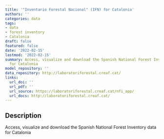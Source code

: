 ```yaml
---
title: '"Inventario Forestal Nacional" (IFN) for Catalonia'
authors: ''
categories: data
tags:
- data
- forest inventory
- Catalonia
draft: false
featured: false
date: '2022-02-15'
lastmod: '2022-02-15'
summary: Access, visualize and download the Spanish National Forest Inventory data
  for Catalonia
model_repository: ''
data_repository: http://laboratoriforestal.creaf.cat/
links:
  url_doi: ''
  url_pdf: ''
  url_source: https://laboratoriforestal.creaf.cat/nfi_app/
  url_docs: http://laboratoriforestal.creaf.cat/
---
```


## Description

Access, visualize and download the Spanish National Forest Inventory data for Catalonia

